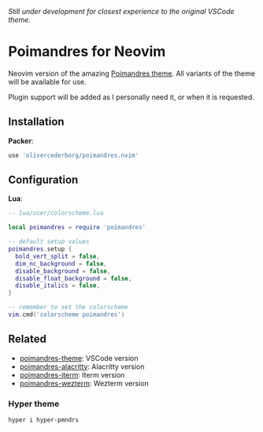*Still under development for closest experience to the original VSCode theme.*

# Poimandres for Neovim

Neovim version of the amazing [Poimandres theme](https://github.com/drcmda/poimandres-theme). All variants of the theme will be available for use.

Plugin support will be added as I personally need it, or when it is requested.

## Installation

**Packer**: 

```lua
use 'olivercederborg/poimandres.nvim'
```

## Configuration

**Lua**: 

```lua
-- lua/user/colorscheme.lua

local poimandres = require 'poimandres'

-- default setup values
poimandres.setup {
  bold_vert_split = false,
  dim_nc_background = false,
  disable_background = false,
  disable_float_background = false,
  disable_italics = false,
}

-- remember to set the colorscheme
vim.cmd('colorscheme poimandres')
```

## Related

- [poimandres-theme](https://github.com/drcmda/poimandres-theme): VSCode version
- [poimandres-alacritty](https://github.com/z0al/poimandres-alacritty): Alacritty version
- [poimandres-iterm](https://github.com/alii/poimandres-iterm): Iterm version
- [poimandres-wezterm](https://github.com/olivercederborg/poimandres-wezterm): Wezterm version

### Hyper theme

```bash
hyper i hyper-pmndrs
```
